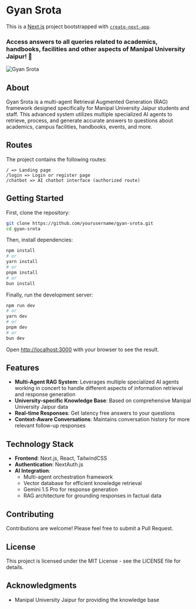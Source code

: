 # Gyan Srota

This is a [Next.js](https://nextjs.org/) project bootstrapped with [`create-next-app`](https://github.com/vercel/next.js/tree/canary/packages/create-next-app).

### Access answers to all queries related to academics, handbooks, facilities and other aspects of Manipal University Jaipur! 🌻

![Gyan Srota](https://github.com/user-attachments/assets/6fc338fe-b768-4020-bc71-0b55a340f19b)

## About

Gyan Srota is a multi-agent Retrieval Augmented Generation (RAG) framework designed specifically for Manipal University Jaipur students and staff. This advanced system utilizes multiple specialized AI agents to retrieve, process, and generate accurate answers to questions about academics, campus facilities, handbooks, events, and more.

## Routes

The project contains the following routes:

```
/ => Landing page
/login => Login or register page
/chatbot => AI chatbot interface (authorized route)
```

## Getting Started

First, clone the repository:

```bash
git clone https://github.com/yourusername/gyan-srota.git
cd gyan-srota
```

Then, install dependencies:

```bash
npm install
# or
yarn install
# or
pnpm install
# or
bun install
```

Finally, run the development server:

```bash
npm run dev
# or
yarn dev
# or
pnpm dev
# or
bun dev
```

Open [http://localhost:3000](http://localhost:3000) with your browser to see the result.

## Features

- **Multi-Agent RAG System**: Leverages multiple specialized AI agents working in concert to handle different aspects of information retrieval and response generation
- **University-specific Knowledge Base**: Based on comprehensive Manipal University Jaipur data
- **Real-time Responses**: Get latency free answers to your questions
- **Context-Aware Conversations**: Maintains conversation history for more relevant follow-up responses

## Technology Stack

- **Frontend**: Next.js, React, TailwindCSS
- **Authentication**: NextAuth.js
- **AI Integration**: 
  - Multi-agent orchestration framework
  - Vector database for efficient knowledge retrieval
  - Gemini 1.5 Pro for response generation
  - RAG architecture for grounding responses in factual data

## Contributing

Contributions are welcome! Please feel free to submit a Pull Request.

## License

This project is licensed under the MIT License - see the LICENSE file for details.

## Acknowledgments

- Manipal University Jaipur for providing the knowledge base
